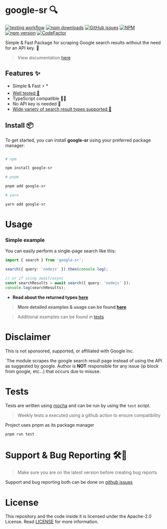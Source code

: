 # google-sr 🔍

[![testing workflow](https://github.com/typicalninja/google-sr/actions/workflows/tests.yml/badge.svg)](https://github.com/typicalninja/google-sr)
[![npm downloads](https://img.shields.io/npm/dw/google-sr)](https://www.npmjs.com/package/google-sr)
[![GitHub issues](https://img.shields.io/github/issues/typicalninja/google-sr)](https://github.com/typicalninja/google-sr/issues)
[![NPM](https://img.shields.io/npm/l/google-sr)](https://www.npmjs.com/package/google-sr)
[![npm version](https://img.shields.io/npm/v/google-sr)](https://www.npmjs.com/package/google-sr)
[![CodeFactor](https://www.codefactor.io/repository/github/typicalninja/google-sr/badge)](https://www.codefactor.io/repository/github/typicalninja/google-sr)


Simple & Fast Package for scraping Google search results without the need for an API key. 🚀

> View documentation [here](https://typicalninja.github.io/google-sr/)

## Features ✨

* Simple & Fast ⚡️ *
* [Well tested 🔄](#tests)
* TypeScript compatible 🧑‍💻
* No API key is needed 🔑
* [Wide variety of search result types supported 🌴](https://typicalninja.github.io/google-sr/types)

## Install 📦

To get started, you can install **google-sr** using your preferred package manager:

```bash

# npm

npm install google-sr

# pnpm 

pnpm add google-sr

# yarn

yarn add google-sr

```

# Usage

### Simple example

You can easily perform a single-page search like this:

```ts
import { search } from 'google-sr';

search({ query: 'nodejs' }).then(console.log);

// or if using await/async
const searchResults = await search({ query: 'nodejs' });
console.log(searchResults);
```

* **Read about the returned types [here](https://typicalninja.github.io/google-sr/types)**


> **More detailed examples & usage can be found [here](https://typicalninja.github.io/google-sr#usage)**

> Additional examples can be found in [tests](#tests)


# Disclaimer

This is not sponsored, supported, or affiliated with Google Inc.

`The module scrapes the google search result page instead of using the API as suggested by google. Author is **NOT** responsible for any issue (ip block from google, etc...) that occurs due to misuse.


# Tests

Tests are written using [mocha](https://mochajs.org/) and can be run by using the `test` script.

> Weekly tests a executed using a github action to ensure compatibility

Project uses pnpm as its package manager

```bash
pnpm run test
```

# Support & Bug Reporting 🛠️🐞

> Make sure you are on the latest version before creating bug reports

Support and bug reporting both can be done on  [github issues](https://github.com/typicalninja/google-sr/issues)

# License

This repository and the code inside it is licensed under the Apache-2.0 License. Read [LICENSE](./LICENSE) for more information.